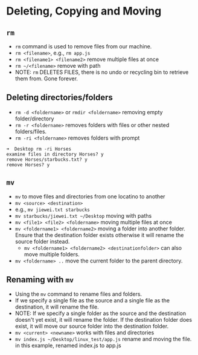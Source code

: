 # Deleting, Copying and Moving

## `rm`

- `rm` command is used to remove files from our machine.
- `rm <filename>`, e.g., `rm app.js`
- `rm <filename1> <filename2>` remove multiple files at once
- `rm ~/<filename>` remove with path
- NOTE: `rm` DELETES FILES, there is no undo or recycling bin to retrieve them from. Gone forever.

## Deleting directories/folders

- `rm -d <foldername>` or `rmdir <foldername>` removing empty folder/directory
- `rm -r <foldername>` removes folders with files or other nested folders/files.
- `rm -ri <foldername>` removes folders with prompt
```
➜  Desktop rm -ri Horses
examine files in directory Horses? y
remove Horses/starbucks.txt? y
remove Horses? y
```

## `mv`

- `mv` to move files and directories from one locatino to another
- `mv <source> <destination>`
- e.g., `mv jiewei.txt starbucks`
- `mv starbucks/jiewei.txt ~/Desktop` moving with paths
- `mv <file1> <file2> <foldername>` moving multiple files at once
- `mv <foldername1> <foldername2>` moving a folder into another folder. Ensure that the destination folder exists otherwise it will rename the source folder instead.
    - `mv <foldername1> <foldername2> <destinationfolder>` can also move multiple folders.
- `mv <foldername> ..` move the current folder to the parent directory.

## Renaming with `mv`

- Using the `mv` command to rename files and folders.
- If we specify a single file as the source and a single file as the destination, it will rename the file.
- NOTE: If we specify a single folder as the source and the destination doesn't yet exist, it will rename the folder. If the destination folder does exist, it will move our source folder into the destination folder.
- `mv <current> <newname>` works with files and directories
- `mv index.js ~/Desktop/linux_test/app.js` rename and moving the file. in this example, renamed index.js to app.js
